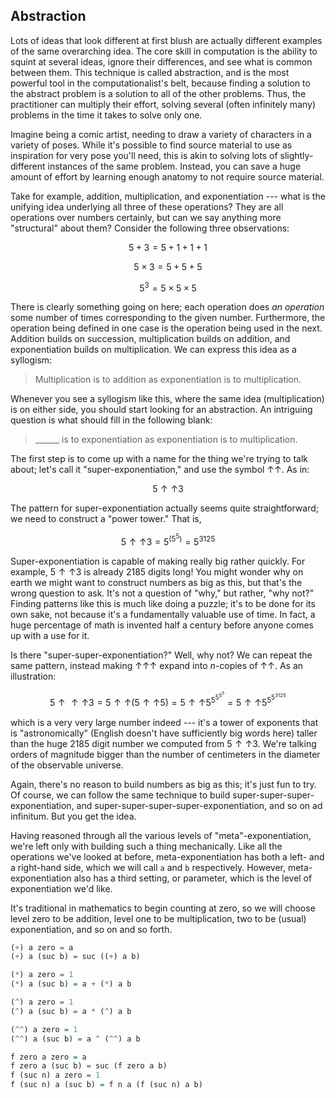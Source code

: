 ## Abstraction

Lots of ideas that look different at first blush are actually different examples
of the same overarching idea. The core skill in computation is the ability to
squint at several ideas, ignore their differences, and see what is common
between them. This technique is called abstraction, and is the most powerful
tool in the computationalist's belt, because finding a solution to the abstract
problem is a solution to all of the other problems. Thus, the practitioner can
multiply their effort, solving several (often infinitely many) problems in the
time it takes to solve only one.

Imagine being a comic artist, needing to draw a variety of characters in a
variety of poses. While it's possible to find source material to use as
inspiration for very pose you'll need, this is akin to solving lots of
slightly-different instances of the same problem. Instead, you can save a huge
amount of effort by learning enough anatomy to not require source material.

Take for example, addition, multiplication, and exponentiation --- what is the
unifying idea underlying all three of these operations? They are all operations
over numbers certainly, but can we say anything more "structural" about them?
Consider the following three observations:

$$
5 + 3 = 5 + 1 + 1 + 1
$$

$$
5 \times 3 = 5 + 5 + 5
$$

$$
5^3 = 5 \times 5 \times 5
$$

There is clearly something going on here; each operation does *an operation* some
number of times corresponding to the given number. Furthermore, the operation
being defined in one case is the operation being used in the next. Addition
builds on succession, multiplication builds on addition, and exponentiation
builds on multiplication. We can express this idea as a syllogism:

> Multiplication is to addition as exponentiation is to multiplication.

Whenever you see a syllogism like this, where the same idea (multiplication) is
on either side, you should start looking for an abstraction. An intriguing
question is what should fill in the following blank:

> ______ is to exponentiation as exponentiation is to multiplication.


The first step is to come up with a name for the thing we're trying to talk
about; let's call it "super-exponentiation," and use the symbol &uarr;&uarr;. As
in:

$$
5 \mathbin{\uparrow\uparrow} 3
$$

The pattern for super-exponentiation actually seems quite straightforward; we
need to construct a "power tower." That is,

$$
5 \mathbin{\uparrow\uparrow} 3 = 5 ^ {(5 ^ 5)} = 5 ^ {3125}
$$

Super-exponentiation is capable of making really big rather quickly. For
example, $5 \mathbin{\uparrow\uparrow} 3$ is already 2185 digits long! You might
wonder why on earth we might want to construct numbers as big as this, but
that's the wrong question to ask. It's not a question of "why," but rather, "why
not?" Finding patterns like this is much like doing a puzzle; it's to be done
for its own sake, not because it's a fundamentally valuable use of time. In
fact, a huge percentage of math is invented half a century before anyone comes
up with a use for it.

Is there "super-super-exponentiation?" Well, why not? We can repeat the same
pattern, instead making &uarr;&uarr;&uarr; expand into $n$-copies of
&uarr;&uarr;. As an illustration:

$$
5 \mathbin{\uparrow\uparrow\uparrow} 3 = 5 \mathbin{\uparrow\uparrow} (5\mathbin{\uparrow\uparrow} 5)
= 5 \mathbin{\uparrow\uparrow} 5^{5^{5^{5^5}}} = 5 \mathbin{\uparrow\uparrow} 5^{5^{5^{3125}}}
$$

which is a very very large number indeed --- it's a tower of exponents that is
"astronomically" (English doesn't have sufficiently big words here) taller than
the huge 2185 digit number we computed from $5 \mathbin{\uparrow\uparrow} 3$.
We're talking orders of magnitude bigger than the number of centimeters in the
diameter of the observable universe.

Again, there's no reason to build numbers as big as this; it's just fun to try.
Of course, we can follow the same technique to build
super-super-super-exponentiation, and super-super-super-super-exponentiation,
and so on ad infinitum. But you get the idea.

Having reasoned through all the various levels of "meta"-exponentiation, we're
left only with building such a thing mechanically. Like all the operations we've
looked at before, meta-exponentiation has both a left- and a right-hand side,
which we will call `a` and `b` respectively. However, meta-exponentiation also
has a third setting, or parameter, which is the level of exponentiation we'd
like.

It's traditional in mathematics to begin counting at zero, so we will choose
level zero to be addition, level one to be multiplication, two to be
(usual) exponentiation, and so on and so forth.

```haskell
(+) a zero = a
(+) a (suc b) = suc ((+) a b)

(*) a zero = 1
(*) a (suc b) = a + (*) a b

(^) a zero = 1
(^) a (suc b) = a * (^) a b

(^^) a zero = 1
(^^) a (suc b) = a ^ (^^) a b

f zero a zero = a
f zero a (suc b) = suc (f zero a b)
f (suc n) a zero = 1
f (suc n) a (suc b) = f n a (f (suc n) a b)
```



